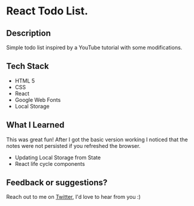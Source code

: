 # React Todo List.

## Description

Simple todo list inspired by a YouTube tutorial with some modifications.

## Tech Stack

- HTML 5
- CSS
- React
- Google Web Fonts
- Local Storage

## What I Learned

This was great fun! After I got the basic version working I noticed that the notes were not persisted if you refreshed the browser.

- Updating Local Storage from State
- React life cycle components

## Feedback or suggestions?

Reach out to me on [Twitter](https://twitter.com/megabitlabs), I'd love to hear from you :)
